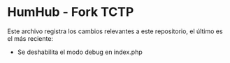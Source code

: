 HumHub - Fork TCTP
==================

Este archivo registra los cambios relevantes a este repositorio, el último es el más reciente:

- Se deshabilita el modo debug en index.php
